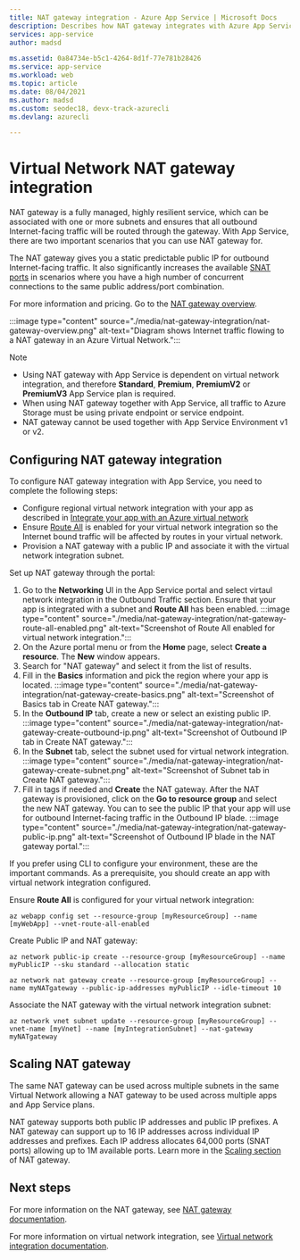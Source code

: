 ```yaml
---
title: NAT gateway integration - Azure App Service | Microsoft Docs
description: Describes how NAT gateway integrates with Azure App Service.
services: app-service
author: madsd

ms.assetid: 0a84734e-b5c1-4264-8d1f-77e781b28426
ms.service: app-service
ms.workload: web
ms.topic: article
ms.date: 08/04/2021
ms.author: madsd
ms.custom: seodec18, devx-track-azurecli 
ms.devlang: azurecli

---
```


# Virtual Network NAT gateway integration

NAT gateway is a fully managed, highly resilient service, which can be associated with one or more subnets and ensures that all outbound Internet-facing traffic will be routed through the gateway. With App Service, there are two important scenarios that you can use NAT gateway for. 

The NAT gateway gives you a static predictable public IP for outbound Internet-facing traffic. It also significantly increases the available [SNAT ports](../troubleshoot-intermittent-outbound-connection-errors.md) in scenarios where you have a high number of concurrent connections to the same public address/port combination.

For more information and pricing. Go to the [NAT gateway overview](../../virtual-network/nat-gateway/nat-overview.md).

:::image type="content" source="./media/nat-gateway-integration/nat-gateway-overview.png" alt-text="Diagram shows Internet traffic flowing to a NAT gateway in an Azure Virtual Network.":::

> [!Note] 
> * Using NAT gateway with App Service is dependent on virtual network integration, and therefore **Standard**, **Premium**, **PremiumV2** or **PremiumV3** App Service plan is required.
> * When using NAT gateway together with App Service, all traffic to Azure Storage must be using private endpoint or service endpoint.
> * NAT gateway cannot be used together with App Service Environment v1 or v2.

## Configuring NAT gateway integration

To configure NAT gateway integration with App Service, you need to complete the following steps:

* Configure regional virtual network integration with your app as described in [Integrate your app with an Azure virtual network](../overview-vnet-integration.md)
* Ensure [Route All](../overview-vnet-integration.md#routes) is enabled for your virtual network integration so the Internet bound traffic will be affected by routes in your virtual network.
* Provision a NAT gateway with a public IP and associate it with the virtual network integration subnet.

Set up NAT gateway through the portal:

1. Go to the **Networking** UI in the App Service portal and select virtaul network integration in the Outbound Traffic section. Ensure that your app is integrated with a subnet and **Route All** has been enabled.
:::image type="content" source="./media/nat-gateway-integration/nat-gateway-route-all-enabled.png" alt-text="Screenshot of Route All enabled for virtual network integration.":::
1. On the Azure portal menu or from the **Home** page, select **Create a resource**. The **New** window appears.
1. Search for "NAT gateway" and select it from the list of results.
1. Fill in the **Basics** information and pick the region where your app is located.
:::image type="content" source="./media/nat-gateway-integration/nat-gateway-create-basics.png" alt-text="Screenshot of Basics tab in Create NAT gateway.":::
1. In the **Outbound IP** tab, create a new or select an existing public IP.
:::image type="content" source="./media/nat-gateway-integration/nat-gateway-create-outbound-ip.png" alt-text="Screenshot of Outbound IP tab in Create NAT gateway.":::
1. In the **Subnet** tab, select the subnet used for virtual network integration.
:::image type="content" source="./media/nat-gateway-integration/nat-gateway-create-subnet.png" alt-text="Screenshot of Subnet tab in Create NAT gateway.":::
1. Fill in tags if needed and **Create** the NAT gateway. After the NAT gateway is provisioned, click on the **Go to resource group** and select the new NAT gateway. You can to see the public IP that your app will use for outbound Internet-facing traffic in the Outbound IP blade.
:::image type="content" source="./media/nat-gateway-integration/nat-gateway-public-ip.png" alt-text="Screenshot of Outbound IP blade in the NAT gateway portal."::: 

If you prefer using CLI to configure your environment, these are the important commands. As a prerequisite, you should create an app with virtual network integration configured.

Ensure **Route All** is configured for your virtual network integration:

```azurecli-interactive
az webapp config set --resource-group [myResourceGroup] --name [myWebApp] --vnet-route-all-enabled
```

Create Public IP and NAT gateway:

```azurecli-interactive
az network public-ip create --resource-group [myResourceGroup] --name myPublicIP --sku standard --allocation static

az network nat gateway create --resource-group [myResourceGroup] --name myNATgateway --public-ip-addresses myPublicIP --idle-timeout 10
```

Associate the NAT gateway with the virtual network integration subnet:

```azurecli-interactive
az network vnet subnet update --resource-group [myResourceGroup] --vnet-name [myVnet] --name [myIntegrationSubnet] --nat-gateway myNATgateway
```

## Scaling NAT gateway

The same NAT gateway can be used across multiple subnets in the same Virtual Network allowing a NAT gateway to be used across multiple apps and App Service plans.

NAT gateway supports both public IP addresses and public IP prefixes. A NAT gateway can support up to 16 IP addresses across individual IP addresses and prefixes. Each IP address allocates 64,000 ports (SNAT ports) allowing up to 1M available ports. Learn more in the [Scaling section](../../virtual-network/nat-gateway/nat-gateway-resource.md#scale-nat) of NAT gateway.

## Next steps

For more information on the NAT gateway, see [NAT gateway documentation](../../virtual-network/nat-gateway/nat-overview.md).

For more information on virtual network integration, see [Virtual network integration documentation](../overview-vnet-integration.md).
